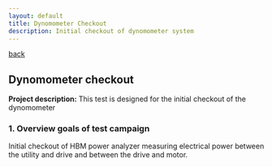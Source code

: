 ```yaml
---
layout: default
title: Dynomometer Checkout
description: Initial checkout of dynomometer system
---
```


[back](./)

## Dynomometer checkout

**Project description:** This test is designed for the initial checkout of the dynomometer

### 1. Overview goals of test campaign

Initial checkout of HBM power analyzer measuring electrical power between the utility and drive and between the drive and motor.  

